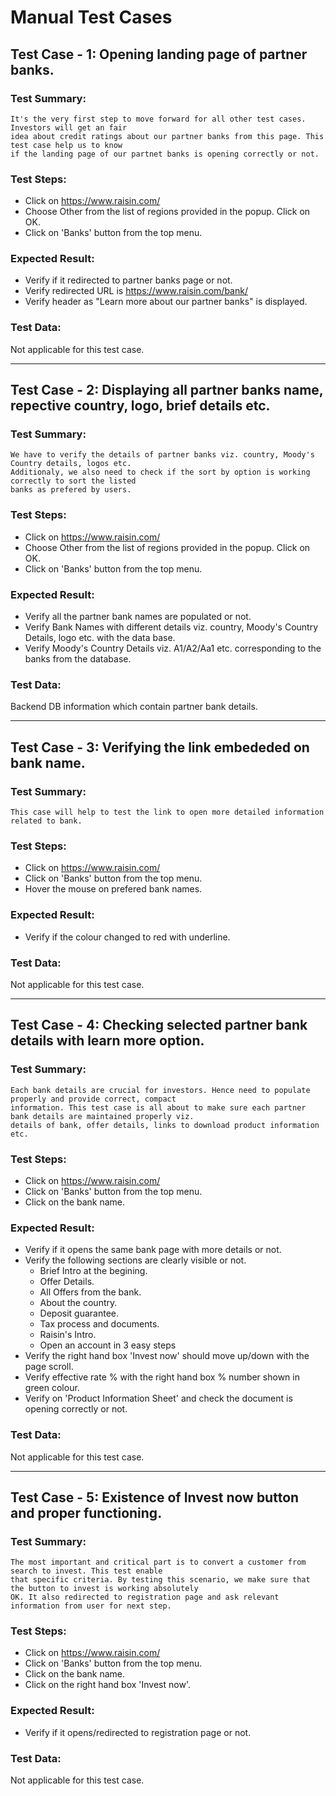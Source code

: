 Manual Test Cases
================================

## Test Case - 1: Opening landing page of partner banks. 

### Test Summary: 
```
It's the very first step to move forward for all other test cases. Investors will get an fair
idea about credit ratings about our partner banks from this page. This test case help us to know 
if the landing page of our partnet banks is opening correctly or not.
```
### Test Steps:
* Click on https://www.raisin.com/
* Choose Other from the list of regions provided in the popup. Click on OK.
* Click on 'Banks' button from the top menu.

### Expected Result:
* Verify if it redirected to partner banks page or not.
* Verify redirected URL is https://www.raisin.com/bank/
* Verify header as "Learn more about our partner banks" is displayed.

### Test Data: 
Not applicable for this test case.

***

## Test Case - 2: Displaying all partner banks name, repective country, logo, brief details etc.

### Test Summary: 
```
We have to verify the details of partner banks viz. country, Moody's Country details, logos etc. 
Additionaly, we also need to check if the sort by option is working correctly to sort the listed 
banks as prefered by users.
```
### Test Steps:

* Click on https://www.raisin.com/
* Choose Other from the list of regions provided in the popup. Click on OK.
* Click on 'Banks' button from the top menu.

### Expected Result:
* Verify all the partner bank names are populated or not.
* Verify Bank Names with different details viz. country, Moody's Country Details, logo etc. with the data base.
* Verify Moody's Country Details viz. A1/A2/Aa1 etc. corresponding to the banks from the database.

### Test Data: 
Backend DB information which contain partner bank details.

***

## Test Case - 3: Verifying the link embededed on bank name.

### Test Summary: 
```
This case will help to test the link to open more detailed information related to bank.
```
### Test Steps:
* Click on https://www.raisin.com/
* Click on 'Banks' button from the top menu.
* Hover the mouse on prefered bank names.

### Expected Result:
* Verify if the colour changed to red with underline.


### Test Data: 
Not applicable for this test case.

***

## Test Case - 4: Checking selected partner bank details with learn more option.

### Test Summary: 
```
Each bank details are crucial for investors. Hence need to populate properly and provide correct, compact
information. This test case is all about to make sure each partner bank details are maintained properly viz. 
details of bank, offer details, links to download product information etc.  
```
### Test Steps:
* Click on https://www.raisin.com/
* Click on 'Banks' button from the top menu.
* Click on the bank name.

### Expected Result:
* Verify if it opens the same bank page with more details or not.
* Verify the following sections are clearly visible or not.
	* Brief Intro at the begining.
	* Offer Details.
	* All Offers from the bank.
	* About the country.
	* Deposit guarantee.
	* Tax process and documents.
	* Raisin's Intro.
	* Open an account in 3 easy steps
* Verify the right hand box 'Invest now' should move up/down with the page scroll.
* Verify effective rate %  with the right hand box % number shown in green colour.
* Verify on 'Product Information Sheet' and check the document is opening correctly or not. 

### Test Data: 
Not applicable for this test case.

***

## Test Case - 5: Existence of Invest now button and proper functioning.

### Test Summary: 
```
The most important and critical part is to convert a customer from search to invest. This test enable
that specific criteria. By testing this scenario, we make sure that the button to invest is working absolutely 
OK. It also redirected to registration page and ask relevant information from user for next step.   
```
### Test Steps:
* Click on https://www.raisin.com/
* Click on 'Banks' button from the top menu.
* Click on the bank name.
* Click on the right hand box 'Invest now'.

### Expected Result:
* Verify if it opens/redirected to registration page or not.

### Test Data: 
Not applicable for this test case.
